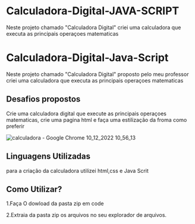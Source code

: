 # Calculadora-Digital-JAVA-SCRIPT
Neste projeto chamado "Calculadora Digital" criei uma calculadora que executa as principais operaçoes matematicas


# Calculadora-Digital-Java-Script
Neste projeto chamado "Calculadora Digital" proposto pelo meu professor criei uma calculadora que executa as principais operaçoes matematicas


## Desafios propostos
Crie uma calculadora digital que execute as principais operaçoes matematicas, crie uma pagina html e faça uma estilização da froma como preferir

![calculadora - Google Chrome 10_12_2022 10_56_13](https://user-images.githubusercontent.com/110677262/206858963-713e7817-f5b0-4dad-9e29-b96fb0eeee52.png)


## Linguagens Utilizadas
para a criaçâo da calculadora utilizei html,css e Java Scrit

## Como Utilizar?
1.Faça O dowload da pasta zip em code

2.Extraia  da pasta zip os arquivos no seu explorador de arquivos.
